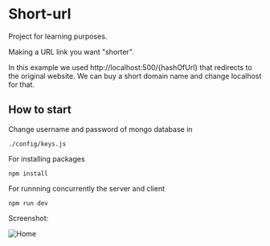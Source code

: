 # Short-url

Project for learning purposes.

Making a URL link you want "shorter". 

In this example we used http://localhost:500/{hashOfUrl} that redirects to the original website. We can buy a short domain name and change localhost for that.

## How to start

 Change username and password of mongo database in

`./config/keys.js`

For installing packages

`npm install`

For runnning concurrently the server and client

`npm run dev`

Screenshot:

![Home](https://i.imgur.com/BBe7dHy.png)
